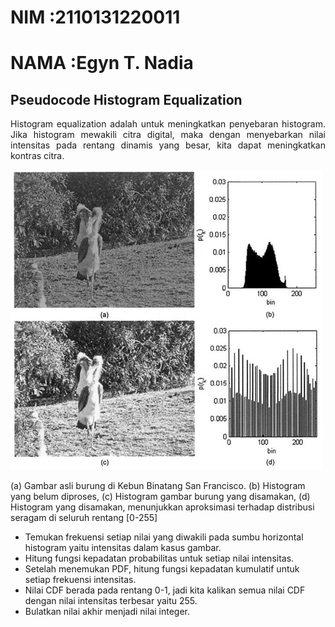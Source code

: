 # NIM   :2110131220011
# NAMA  :Egyn T. Nadia

## Pseudocode Histogram Equalization

<p align = "justify"> Histogram equalization adalah untuk meningkatkan penyebaran histogram. Jika histogram mewakili citra digital, maka dengan menyebarkan nilai intensitas pada rentang dinamis yang besar, kita dapat meningkatkan kontras citra.

![he1](he1.png)

(a) Gambar asli burung di Kebun Binatang San Francisco. (b) Histogram yang belum diproses, (c) Histogram gambar burung yang disamakan, (d) Histogram yang disamakan, menunjukkan aproksimasi terhadap distribusi seragam di seluruh rentang [0-255]<br>

- Temukan frekuensi setiap nilai yang diwakili pada sumbu horizontal histogram yaitu intensitas dalam kasus gambar.
- Hitung fungsi kepadatan probabilitas untuk setiap nilai intensitas.
- Setelah menemukan PDF, hitung fungsi kepadatan kumulatif untuk setiap frekuensi intensitas.
- Nilai CDF berada pada rentang 0-1, jadi kita kalikan semua nilai CDF dengan nilai intensitas terbesar yaitu 255.
- Bulatkan nilai akhir menjadi nilai integer.
 </p>
